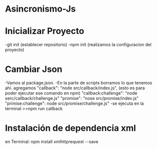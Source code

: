 # Asincronismo-Js

# Inicializar Proyecto
-git init (establecer repositorio)
-npm init (realizamos la configuracion del proyecto)

# Cambiar Json
-Vamos al package.json.
-En la parte de scripts borramos lo que tenemos ahí.
agregamos "callback": "node src/callback/index.js", (esto es para poder ejecutar ese comando en npm)
"callback:challenge": "node serc/callback/challenge.js"
"promise": "nose src/promise/index.js"
"primise:challenge": node src/promise/challenge.js"
-se ejecuta en la terminal >>npm run callback

# Instalación de dependencia xml
en Terminal:
npm install xmlhttprequest --save